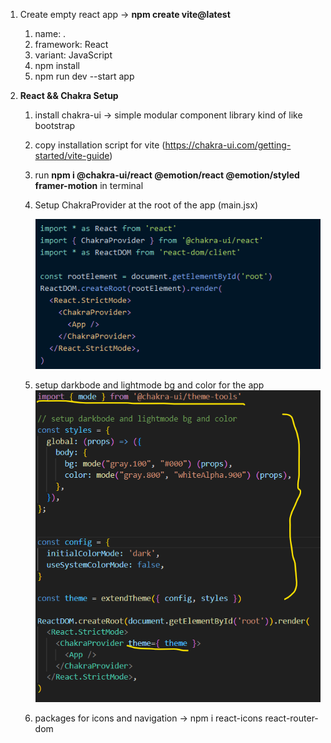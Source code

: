 1. Create empty react app -> **npm create vite@latest**

   1. name: .
   2. framework: React
   3. variant: JavaScript
   4. npm install
   5. npm run dev --start app
2. **React && Chakra Setup**

   1. install chakra-ui -> simple modular component library kind of like bootstrap
   2. copy installation script for vite (https://chakra-ui.com/getting-started/vite-guide)
   3. run **npm i @chakra-ui/react @emotion/react @emotion/styled framer-motion** in terminal
   4. Setup ChakraProvider at the root of the app (main.jsx)

      ![1705094188786](image/project-steps/1705094188786.png)
   5. setup darkbode and lightmode bg and color for the app![1705095964283](image/project-steps/1705095964283.png)
   6. packages for icons and navigation -> npm i react-icons react-router-dom
